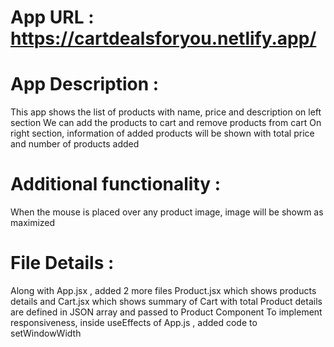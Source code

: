 # App URL : https://cartdealsforyou.netlify.app/ 
# App Description :
This app shows the list of products with name, price and description on left section
We can add the products to cart and remove products from cart
On right section, information of added products will be shown with total price and number of products added

# Additional functionality :
When the mouse is placed over any product image, image will be showm as maximized

# File Details  :
 Along with App.jsx , added 2 more files Product.jsx which shows products details and Cart.jsx which shows summary of Cart with total
 Product details are defined in JSON array and passed to Product Component
 To implement responsiveness, inside useEffects of App.js , added code to setWindowWidth
